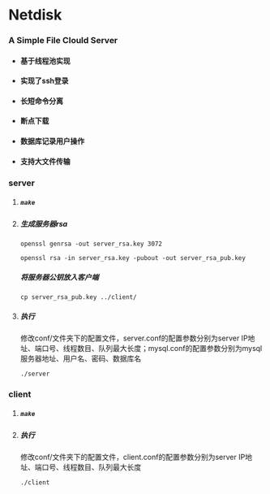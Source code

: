 # Netdisk 

### A Simple File Clould Server 

- #### 基于线程池实现

- #### 实现了ssh登录

- #### 长短命令分离

- #### 断点下载

- #### 数据库记录用户操作

- #### 支持大文件传输

### server

1. ##### `make`

2. ##### 生成服务器rsa

   `openssl genrsa -out server_rsa.key 3072`

   `openssl rsa -in server_rsa.key -pubout -out server_rsa_pub.key`

   ##### 将服务器公钥放入客户端

   `cp server_rsa_pub.key ../client/`

3. ##### 执行

   修改conf/文件夹下的配置文件，server.conf的配置参数分别为server IP地址、端口号、线程数目、队列最大长度；mysql.conf的配置参数分别为mysql服务器地址、用户名、密码、数据库名

   `./server`

### client

1. ##### `make`

2. ##### 执行

   修改conf/文件夹下的配置文件，client.conf的配置参数分别为server IP地址、端口号、线程数目、队列最大长度

   `./client`






